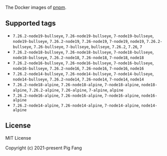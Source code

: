 The Docker images of [pnpm](https://pnpm.io).

## Supported tags

- `7.26.2-node19-bullseye`, `7.26-node19-bullseye`, `7-node19-bullseye`, `node19-bullseye`, `7.26.2-node19`, `7.26-node19`, `7-node19`, `node19`, `7.26.2-bullseye`, `7.26-bullseye`, `7-bullseye`, `bullseye`, `7.26.2`, `7.26`, `7`
- `7.26.2-node18-bullseye`, `7.26-node18-bullseye`, `7-node18-bullseye`, `node18-bullseye`, `7.26.2-node18`, `7.26-node18`, `7-node18`, `node18`
- `7.26.2-node16-bullseye`, `7.26-node16-bullseye`, `7-node16-bullseye`, `node16-bullseye`, `7.26.2-node16`, `7.26-node16`, `7-node16`, `node16`
- `7.26.2-node14-bullseye`, `7.26-node14-bullseye`, `7-node14-bullseye`, `node14-bullseye`, `7.26.2-node14`, `7.26-node14`, `7-node14`, `node14`
- `7.26.2-node18-alpine`, `7.26-node18-alpine`, `7-node18-alpine`, `node18-alpine`, `7.26.2-alpine`, `7.26-alpine`, `7-alpine`, `alpine`
- `7.26.2-node16-alpine`, `7.26-node16-alpine`, `7-node16-alpine`, `node16-alpine`
- `7.26.2-node14-alpine`, `7.26-node14-alpine`, `7-node14-alpine`, `node14-alpine`

## License

MIT License

Copyright (c) 2021-present Pig Fang
